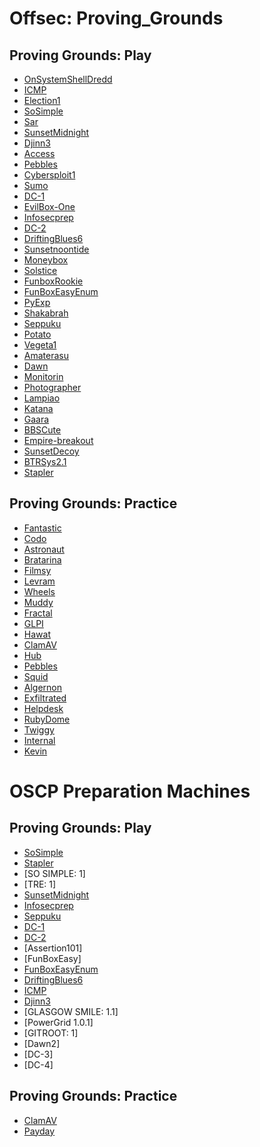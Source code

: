 # Offsec: Proving_Grounds

## Proving Grounds: Play

- [OnSystemShellDredd](/Writeups/2023-07-07-Proving_grounds_Play-OnSystemShellDredd.md)
- [ICMP](/Writeups/2023-07-15-Proving_grounds_Play-ICMP.md)
- [Election1](/Writeups/2023-07-18-Proving_grounds_Play-Election1.md)
- [SoSimple](/Writeups/2023-07-22-Proving_grounds_Play-SoSimple.md)
- [Sar](/Writeups/2023-07-23-Proving_grounds_Play-Sar.md)
- [SunsetMidnight](/Writeups/2023-07-28-Proving_grounds_Play-Sunset-midnight.md)
- [Djinn3](/Writeups/2023-07-29-Proving_grounds_Play-Djinn3.md)
- [Access](/Writeups/2023-08-16-Proving_grounds_Play-Access.md)
- [Pebbles](/Writeups/2023-08-18-Proving_grounds_Practice-Pebbles.md)
- [Cybersploit1](/Writeups/2023-08-29-Proving_grounds_Play-Cybersploit1.md)
- [Sumo](/Writeups/2023-08-29-Proving_grounds_Play-Sumo.md)
- [DC-1](/Writeups/2023-09-02-Proving_grounds_Play-DC-1.md)
- [EvilBox-One](/Writeups/2023-09-02-Proving_grounds_Play-EvilBox-One.md)
- [Infosecprep](/Writeups/2023-09-02-Proving_grounds_Play-Infosec.prep.md)
- [DC-2](/Writeups/2023-09-06-Proving_grounds_Play-DC-2.md)
- [DriftingBlues6](/Writeups/2023-09-10-Proving_grounds_Play-DriftingBlues6.md)
- [Sunsetnoontide](/Writeups/2023-09-11-Proving_grounds_Play-SunsetNoontide.md)
- [Moneybox](/Writeups/2023-09-12-Proving_grounds_Play-Moneybox.md)
- [Solstice](/Writeups/2023-09-13-Proving_grounds_Play-Solstice.md)
- [FunboxRookie](/Writeups/2023-09-14-Proving_grounds_Play-FunboxRookie.md)
- [FunBoxEasyEnum](/Writeups/2023-09-15-Proving_grounds_Play-FunboxEasyEnum.md)
- [PyExp](/Writeups/2023-09-17-Proving_grounds_Play-PyExp.md)
- [Shakabrah](/Writeups/2023-09-17-Proving_grounds_Play-Shakabrah.md)
- [Seppuku](/Writeups/2023-09-19-Proving_grounds_Play-Seppuku.md)
- [Potato](/Writeups/2023-09-20-Proving_grounds_Play-Potato.md)
- [Vegeta1](/Writeups/2023-09-21-Proving_grounds_Play-Vegeta1.md)
- [Amaterasu](/Writeups/2023-09-22-Proving_grounds_Play-Amaterasu.md)
- [Dawn](/Writeups/2023-09-23-Proving_grounds_Play-Dawn.md)
- [Monitorin](/Writeups/2023-09-25-Proving_grounds_Play-Monitoring.md)
- [Photographer](/Writeups/2023-09-25-Proving_grounds_Play-Photographer.md)
- [Lampiao](/Writeups/2023-09-27-Proving_grounds_Play-Lampiao.md)
- [Katana](/Writeups/2023-09-28-Proving_grounds_Play-Katana.md)
- [Gaara](/Writeups/2023-09-29-Proving_grounds_Play-Gaara.md)
- [BBSCute](/Writeups/2023-09-30-Proving_grounds_Play-BBSCute.md)
- [Empire-breakout](/Writeups/2023-10-01-Proving_grounds_Play-Empire-breakout.md)
- [SunsetDecoy](/Writeups/2023-10-01-Proving_grounds_Play-SunsetDecoy.md)
- [BTRSys2.1](/Writeups/2023-10-02-Proving_grounds_Play-BTRSys2.1.md)
- [Stapler](/Writeups/2023-10-02-Proving_grounds_Play-Stapler.md)

## Proving Grounds: Practice

- [Fantastic](/Writeups/2023-10-03-Proving_grounds_Practice-Fanatastic.md)
- [Codo](/Writeups/2023-10-04-Proving_grounds_Practice-Codo.md)
- [Astronaut](/Writeups/2023-10-05-Proving_grounds_Practice-Astronaut.md)
- [Bratarina](/Writeups/2023-10-05-Proving_grounds_Practice-Bratarina.md)
- [Filmsy](/Writeups/2023-10-06-Proving_grounds_Practice-Flimsy.md)
- [Levram](/Writeups/2023-10-07-Proving_grounds_Practice-Levram.md)
- [Wheels](/Writeups/2023-10-08-Proving_grounds_Practice-Wheels.md)
- [Muddy](/Writeups/2023-10-09-Proving_grounds_Practice-Muddy.md)
- [Fractal](/Writeups/2023-10-14-Proving_grounds_Practice-Fractal.md)
- [GLPI](/Writeups/2023-10-15-Proving_grounds_Practice-GLPI.md)
- [Hawat](/Writeups/2023-10-16-Proving_grounds_Practice-Hawat.md)
- [ClamAV](/Writeups/2023-08-20-Proving_grounds_Practice-ClamAV.md)
- [Hub](/Writeups/2023-08-18-Proving_grounds_Practice-Hub.md)
- [Pebbles](/Writeups/2023-08-18-Proving_grounds_Practice-Pebbles.md)
- [Squid](/Writeups/2023-08-20-Proving_grounds_Practice-Squid.md)
- [Algernon](/Writeups/2023-08-26-Proving_grounds_Practice-Algernon.md)
- [Exfiltrated](/Writeups/2023-08-26-Proving_grounds_Practice-Exfiltrated.md)
- [Helpdesk](/Writeups/2023-08-27-Proving_grounds_Practice-Helpdesk.md)
- [RubyDome](/Writeups/2023-08-27-Proving_grounds_Practice-RubyDome.md)
- [Twiggy](/Writeups/2023-08-27-Proving_grounds_Practice-Twiggy.md)
- [Internal](/Writeups/2023-08-28-Proving_grounds_Practice-Internal.md)
- [Kevin](/Writeups/2023-08-28-Proving_grounds_Practice-Kevin.md)

# OSCP Preparation Machines

## Proving Grounds: Play

- [SoSimple](/Writeups/2023-07-22-Proving_grounds_Play-SoSimple.md)
- [Stapler](/Writeups/2023-10-02-Proving_grounds_Play-Stapler.md)
- [SO SIMPLE: 1]
- [TRE: 1]
- [SunsetMidnight](/Writeups/2023-07-28-Proving_grounds_Play-Sunset-midnight.md)
- [Infosecprep](/Writeups/2023-09-02-Proving_grounds_Play-Infosec.prep.md)
- [Seppuku](/Writeups/2023-09-19-Proving_grounds_Play-Seppuku.md)
- [DC-1](/Writeups/2023-09-02-Proving_grounds_Play-DC-1.md)
- [DC-2](/Writeups/2023-09-06-Proving_grounds_Play-DC-2.md)
- [Assertion101]
- [FunBoxEasy]
- [FunBoxEasyEnum](/Writeups/2023-09-15-Proving_grounds_Play-FunboxEasyEnum.md)
- [DriftingBlues6](/Writeups/2023-09-10-Proving_grounds_Play-DriftingBlues6.md)
- [ICMP](/Writeups/2023-07-15-Proving_grounds_Play-ICMP.md)
- [Djinn3](/Writeups/2023-07-29-Proving_grounds_Play-Djinn3.md)
- [GLASGOW SMILE: 1.1]
- [PowerGrid 1.0.1]
- [GITROOT: 1]
- [Dawn2]
- [DC-3]
- [DC-4]

## Proving Grounds: Practice

- [ClamAV](/Writeups/2023-08-20-Proving_grounds_Practice-ClamAV.md)
- [Payday](/Writeups/2023-10-19-Proving_grounds_Practice-Payday.md)